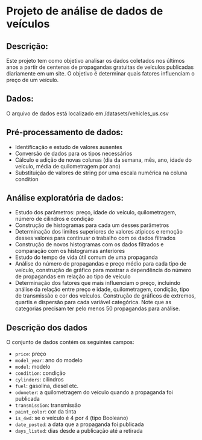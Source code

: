 # Projeto de análise de dados de veículos

## Descrição:
Este projeto tem como objetivo analisar os dados coletados nos últimos anos a partir de centenas de propagandas gratuitas de veículos publicadas diariamente em um site. O objetivo é determinar quais fatores influenciam o preço de um veículo.

## Dados:
O arquivo de dados está localizado em /datasets/vehicles_us.csv

## Pré-processamento de dados:

- Identificação e estudo de valores ausentes
- Conversão de dados para os tipos necessários
- Cálculo e adição de novas colunas (dia da semana, mês, ano, idade do veículo, média de quilometragem por ano)
- Substituição de valores de string por uma escala numérica na coluna condition

## Análise exploratória de dados:

- Estudo dos parâmetros: preço, idade do veículo, quilometragem, número de cilindros e condição
- Construção de histogramas para cada um desses parâmetros
- Determinação dos limites superiores de valores atípicos e remoção desses valores para continuar o trabalho com os dados filtrados
- Construção de novos histogramas com os dados filtrados e comparação com os histogramas anteriores
- Estudo do tempo de vida útil comum de uma propaganda
- Análise do número de propagandas e preço médio para cada tipo de veículo, construção de gráfico para mostrar a dependência do número de propagandas em relação ao tipo de veículo
- Determinação dos fatores que mais influenciam o preço, incluindo análise da relação entre preço e idade, quilometragem, condição, tipo de transmissão e cor dos veículos. Construção de gráficos de extremos, quartis e dispersão para cada variável categórica. Note que as categorias precisam ter pelo menos 50 propagandas para análise.

## Descrição dos dados
O conjunto de dados contém os seguintes campos:
* `price`: preço
* `model_year`: ano do modelo
* `model`: modelo
* `condition`: condição
* `cylinders`: cilindros
* `fuel`: gasolina, diesel etc.
* `odometer`: a quilometragem do veículo quando a propaganda foi publicada
* `transmission`: transmissão
* `paint_color`: cor da tinta
* `is_4wd`: se o veículo é 4 por 4 (tipo Booleano)
* `date_posted`: a data que a propaganda foi publicada
* `days_listed`: dias desde a publicação até a retirada
